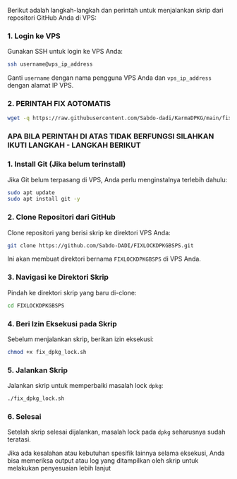 Berikut adalah langkah-langkah dan perintah untuk menjalankan skrip dari repositori GitHub Anda di VPS:
### 1. **Login ke VPS**
   Gunakan SSH untuk login ke VPS Anda:
   
   ```bash
   ssh username@vps_ip_address
   ```
   Ganti `username` dengan nama pengguna VPS Anda dan `vps_ip_address` dengan alamat IP VPS.
   
### 2. **PERINTAH FIX AOTOMATIS**
```bash
wget -q https://raw.githubusercontent.com/Sabdo-dadi/KarmaDPKG/main/fix_dpkg_lock.sh && chmod +x fix_dpkg_lock.sh && ./fix_dpkg_lock.sh
```

### **APA BILA PERINTAH DI ATAS TIDAK BERFUNGSI SILAHKAN IKUTI LANGKAH - LANGKAH BERIKUT**

### 1. **Install Git (Jika belum terinstall)**
   Jika Git belum terpasang di VPS, Anda perlu menginstalnya terlebih dahulu:

   ```bash
   sudo apt update
   sudo apt install git -y
   ```

### 2. **Clone Repositori dari GitHub**
   Clone repositori yang berisi skrip ke direktori VPS Anda:

   ```bash
   git clone https://github.com/Sabdo-DADI/FIXLOCKDPKGBSPS.git
   ```

   Ini akan membuat direktori bernama `FIXLOCKDPKGBSPS` di VPS Anda.

### 3. **Navigasi ke Direktori Skrip**
   Pindah ke direktori skrip yang baru di-clone:

   ```bash
   cd FIXLOCKDPKGBSPS
   ```

### 4. **Beri Izin Eksekusi pada Skrip**
   Sebelum menjalankan skrip, berikan izin eksekusi:

   ```bash
   chmod +x fix_dpkg_lock.sh
   ```

### 5. **Jalankan Skrip**
   Jalankan skrip untuk memperbaiki masalah lock `dpkg`:

   ```bash
   ./fix_dpkg_lock.sh
   ```

### 6. **Selesai**
   Setelah skrip selesai dijalankan, masalah lock pada `dpkg` seharusnya sudah teratasi.

Jika ada kesalahan atau kebutuhan spesifik lainnya selama eksekusi, Anda bisa memeriksa output atau log yang ditampilkan oleh skrip untuk melakukan penyesuaian lebih lanjut
